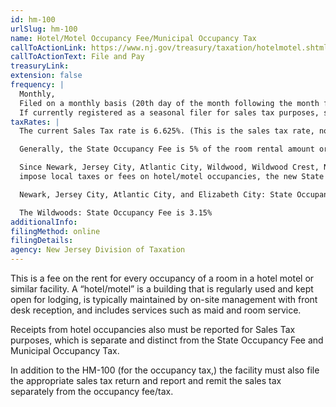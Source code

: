 ```yaml
---
id: hm-100
urlSlug: hm-100
name: Hotel/Motel Occupancy Fee/Municipal Occupancy Tax
callToActionLink: https://www.nj.gov/treasury/taxation/hotelmotel.shtml
callToActionText: File and Pay
treasuryLink:
extension: false
frequency: |
  Monthly, 
  Filed on a monthly basis (20th day of the month following the month for which tax is due) regardless of the amount collected.  
  If currently registered as a seasonal filer for sales tax purposes, seasonal filings will automatically be allowed
taxRates: |
  The current Sales Tax rate is 6.625%. (This is the sales tax rate, not the occupancy rate)

  Generally, the State Occupancy Fee is 5% of the room rental amount or value. However, in cities where such occupancies are already subject to a municipal tax, the State Occupancy Fee is imposed at a lower rate. 

  Since Newark, Jersey City, Atlantic City, Wildwood, Wildwood Crest, North Wildwood and Elizabeth City (effective July 2, 2007) already
  impose local taxes or fees on hotel/motel occupancies, the new State Occupancy Fee is imposed at a lower rate in those areas:

  Newark, Jersey City, Atlantic City, and Elizabeth City: State Occupancy Fee is 1%

  The Wildwoods: State Occupancy Fee is 3.15%
additionalInfo:
filingMethod: online
filingDetails:
agency: New Jersey Division of Taxation
---
```


This is a fee on the rent for every occupancy of a room in a hotel motel or similar facility. A “hotel/motel” is a building that is regularly used and kept open for lodging, is typically maintained by on-site management with front desk reception, and includes services such as maid and room service.

Receipts from hotel occupancies also must be reported for Sales Tax purposes, which is separate and distinct from the State Occupancy
Fee and Municipal Occupancy Tax.

In addition to the HM-100 (for the occupancy tax,) the facility must also file the appropriate sales tax
return and report and remit the sales tax separately from the occupancy fee/tax.
